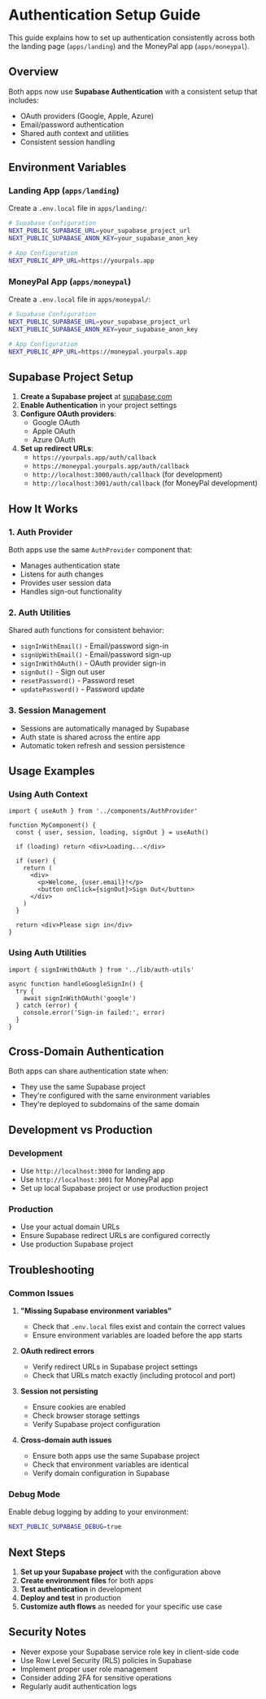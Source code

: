 # Authentication Setup Guide

This guide explains how to set up authentication consistently across both the landing page (`apps/landing`) and the MoneyPal app (`apps/moneypal`).

## Overview

Both apps now use **Supabase Authentication** with a consistent setup that includes:
- OAuth providers (Google, Apple, Azure)
- Email/password authentication
- Shared auth context and utilities
- Consistent session handling

## Environment Variables

### Landing App (`apps/landing`)
Create a `.env.local` file in `apps/landing/`:

```bash
# Supabase Configuration
NEXT_PUBLIC_SUPABASE_URL=your_supabase_project_url
NEXT_PUBLIC_SUPABASE_ANON_KEY=your_supabase_anon_key

# App Configuration
NEXT_PUBLIC_APP_URL=https://yourpals.app
```

### MoneyPal App (`apps/moneypal`)
Create a `.env.local` file in `apps/moneypal/`:

```bash
# Supabase Configuration
NEXT_PUBLIC_SUPABASE_URL=your_supabase_project_url
NEXT_PUBLIC_SUPABASE_ANON_KEY=your_supabase_anon_key

# App Configuration
NEXT_PUBLIC_APP_URL=https://moneypal.yourpals.app
```

## Supabase Project Setup

1. **Create a Supabase project** at [supabase.com](https://supabase.com)
2. **Enable Authentication** in your project settings
3. **Configure OAuth providers**:
   - Google OAuth
   - Apple OAuth
   - Azure OAuth
4. **Set up redirect URLs**:
   - `https://yourpals.app/auth/callback`
   - `https://moneypal.yourpals.app/auth/callback`
   - `http://localhost:3000/auth/callback` (for development)
   - `http://localhost:3001/auth/callback` (for MoneyPal development)

## How It Works

### 1. Auth Provider
Both apps use the same `AuthProvider` component that:
- Manages authentication state
- Listens for auth changes
- Provides user session data
- Handles sign-out functionality

### 2. Auth Utilities
Shared auth functions for consistent behavior:
- `signInWithEmail()` - Email/password sign-in
- `signUpWithEmail()` - Email/password sign-up
- `signInWithOAuth()` - OAuth provider sign-in
- `signOut()` - Sign out user
- `resetPassword()` - Password reset
- `updatePassword()` - Password update

### 3. Session Management
- Sessions are automatically managed by Supabase
- Auth state is shared across the entire app
- Automatic token refresh and session persistence

## Usage Examples

### Using Auth Context
```tsx
import { useAuth } from '../components/AuthProvider'

function MyComponent() {
  const { user, session, loading, signOut } = useAuth()
  
  if (loading) return <div>Loading...</div>
  
  if (user) {
    return (
      <div>
        <p>Welcome, {user.email}!</p>
        <button onClick={signOut}>Sign Out</button>
      </div>
    )
  }
  
  return <div>Please sign in</div>
}
```

### Using Auth Utilities
```tsx
import { signInWithOAuth } from '../lib/auth-utils'

async function handleGoogleSignIn() {
  try {
    await signInWithOAuth('google')
  } catch (error) {
    console.error('Sign-in failed:', error)
  }
}
```

## Cross-Domain Authentication

Both apps can share authentication state when:
- They use the same Supabase project
- They're configured with the same environment variables
- They're deployed to subdomains of the same domain

## Development vs Production

### Development
- Use `http://localhost:3000` for landing app
- Use `http://localhost:3001` for MoneyPal app
- Set up local Supabase project or use production project

### Production
- Use your actual domain URLs
- Ensure Supabase redirect URLs are configured correctly
- Use production Supabase project

## Troubleshooting

### Common Issues

1. **"Missing Supabase environment variables"**
   - Check that `.env.local` files exist and contain the correct values
   - Ensure environment variables are loaded before the app starts

2. **OAuth redirect errors**
   - Verify redirect URLs in Supabase project settings
   - Check that URLs match exactly (including protocol and port)

3. **Session not persisting**
   - Ensure cookies are enabled
   - Check browser storage settings
   - Verify Supabase project configuration

4. **Cross-domain auth issues**
   - Ensure both apps use the same Supabase project
   - Check that environment variables are identical
   - Verify domain configuration in Supabase

### Debug Mode
Enable debug logging by adding to your environment:
```bash
NEXT_PUBLIC_SUPABASE_DEBUG=true
```

## Next Steps

1. **Set up your Supabase project** with the configuration above
2. **Create environment files** for both apps
3. **Test authentication** in development
4. **Deploy and test** in production
5. **Customize auth flows** as needed for your specific use case

## Security Notes

- Never expose your Supabase service role key in client-side code
- Use Row Level Security (RLS) policies in Supabase
- Implement proper user role management
- Consider adding 2FA for sensitive operations
- Regularly audit authentication logs
